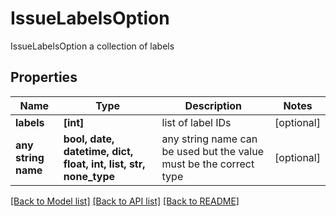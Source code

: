 # IssueLabelsOption

IssueLabelsOption a collection of labels

## Properties
Name | Type | Description | Notes
------------ | ------------- | ------------- | -------------
**labels** | **[int]** | list of label IDs | [optional] 
**any string name** | **bool, date, datetime, dict, float, int, list, str, none_type** | any string name can be used but the value must be the correct type | [optional]

[[Back to Model list]](../README.md#documentation-for-models) [[Back to API list]](../README.md#documentation-for-api-endpoints) [[Back to README]](../README.md)


